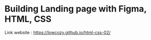 # Building Landing page with Figma, HTML, CSS

Link website : https://lowcozy.github.io/html-css-02/
